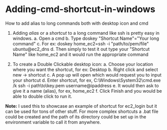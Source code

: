 # Adding-cmd-shortcut-in-windows
How to add alias to long commands both with desktop icon and cmd

1. Adding *alias* or a *shortcut* to a long command like ssh is pretty easy in windows.
  a. Open a cmd
  b. Type doskey "Shortcut Name"="Your long command"
  c. For ex: doskey home_ec2=ssh -i "path/to/pem/file" ubuntu@ec2_dns
  d. Then simply to test it out type your "Shortcut Name" like home_ec2 and it would run the appropriate command
  
2. To create a Double Clickable desktop icon:
  a. Choose your location where you want the shortcut, for ex: Desktop
  b. Right click and select new -> shortcut
  c. A pop up will open which would request you to input your shortcut
  d. Enter shortcut, for ex, C:\Windows\System32\cmd.exe /k ssh -i path\to\key.pem username@ipaddress
  e. It would then ask to give it a name (alias), for ex, home_ec2
  f. Click Finish and you would be able to double click to run it.

**Note:** I used this to showcase an example of shortcut for ec2_login but it can be used for tons of other stuff. For more complex shortcuts a .bat file could be created and the path of its directory could be set up in the environment variable to call it from anywhere.
